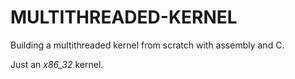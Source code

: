# MULTITHREADED-KERNEL
Building a multithreaded kernel from scratch with assembly and C.

Just an *x86_32* kernel.
